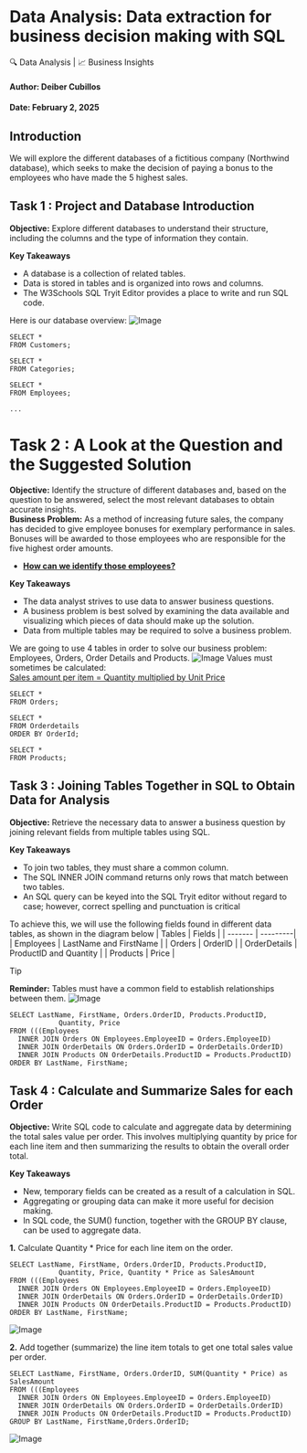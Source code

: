 # Data Analysis: Data extraction for business decision making with SQL
🔍 Data Analysis | 📈 Business Insights 

#### Author: Deiber Cubillos
#### Date: February 2, 2025

## **Introduction**
We will explore the different databases of a fictitious company (Northwind database), which seeks to make the decision of paying a bonus to the employees who have made the 5 highest sales.

## **Task 1 : Project and Database Introduction**
**Objective:** Explore different databases to understand their structure, including the columns and the type of information they contain.

**Key Takeaways**
- A database is a collection of related tables.
- Data is stored in tables and is organized into rows and columns.
- The W3Schools SQL Tryit Editor provides a place to write and run SQL code. 

Here is our database overview:
![Image](https://github.com/user-attachments/assets/3b66bbbb-1526-47c0-ab20-6fae985a57b4)

```
SELECT *
FROM Customers;

SELECT *
FROM Categories;

SELECT *
FROM Employees;

...
```

# **Task 2 : A Look at the Question and the Suggested Solution**
**Objective:** Identify the structure of different databases and, based on the question to be answered, select the most relevant databases to obtain accurate insights.  
**Business Problem:**  As a method of increasing future sales, the company has decided to give employee bonuses for exemplary performance in sales. Bonuses will be awarded to those employees who are responsible for the five highest order amounts.  
- <ins>**How can we identify those employees?**<ins>

**Key Takeaways**
- The data analyst strives to use data to answer business questions.
- A business problem is best solved by examining the data available and visualizing which pieces of data should make up the solution.
- Data from multiple tables may be required to solve a business problem.

We are going to use 4 tables in order to solve our business problem: Employees, Orders, Order Details and  Products.
![Image](https://github.com/user-attachments/assets/b5bb05ed-771b-4a5a-9a08-85722b55b4f4)
Values must sometimes be calculated:  
    <ins> Sales amount per item = Quantity multiplied by Unit Price </ins>
```
SELECT *
FROM Orders;

SELECT *
FROM Orderdetails
ORDER BY OrderId;

SELECT *
FROM Products;
```

## **Task 3 : Joining Tables Together in SQL to Obtain Data for Analysis**
**Objective:** Retrieve the necessary data to answer a business question by joining relevant fields from multiple tables using SQL.

**Key Takeaways**
- To join two tables, they must share a common column.
- The SQL INNER JOIN command returns only rows that match between two tables.
- An SQL query can be keyed into the SQL Tryit editor without regard to case; however, correct spelling and punctuation is critical

To achieve this, we will use the following fields found in different data tables, as shown in the diagram below
| Tables | Fields |
| ------- | ---------|
| Employees | LastName and FirstName |
| Orders | OrderID |
| OrderDetails | ProductID and Quantity |
| Products | Price |
> [!TIP]
>**Reminder:** Tables must have a common field to establish relationships between them.
>![Image](https://github.com/user-attachments/assets/2389f205-9250-4337-994e-27707bf374dd)


```
SELECT LastName, FirstName, Orders.OrderID, Products.ProductID,
            Quantity, Price
FROM (((Employees
  INNER JOIN Orders ON Employees.EmployeeID = Orders.EmployeeID)
  INNER JOIN OrderDetails ON Orders.OrderID = OrderDetails.OrderID)
  INNER JOIN Products ON OrderDetails.ProductID = Products.ProductID)
ORDER BY LastName, FirstName;

```

## **Task 4 : Calculate and Summarize Sales for each Order**
**Objective:**  Write SQL code to calculate and aggregate data by determining the total sales value per order. This involves multiplying quantity by price for each line item and then summarizing the results to obtain the overall order total.

**Key Takeaways**
- New, temporary fields can be created as a result of a calculation in SQL.
- Aggregating or grouping data can make it more useful for decision making.
- In SQL code, the SUM() function, together with the GROUP BY clause, can be used to aggregate data.

**1.** Calculate Quantity * Price for each line item on the order.
```
SELECT LastName, FirstName, Orders.OrderID, Products.ProductID,
        	Quantity, Price, Quantity * Price as SalesAmount
FROM (((Employees
  INNER JOIN Orders ON Employees.EmployeeID = Orders.EmployeeID)
  INNER JOIN OrderDetails ON Orders.OrderID = OrderDetails.OrderID)
  INNER JOIN Products ON OrderDetails.ProductID = Products.ProductID)
ORDER BY LastName, FirstName;
```
![Image](https://github.com/user-attachments/assets/5fd58be6-f05e-437e-a26a-46857794e649)

**2.** Add together (summarize) the line item totals to get one total sales value per order.

```
SELECT LastName, FirstName, Orders.OrderID, SUM(Quantity * Price) as SalesAmount
FROM (((Employees
  INNER JOIN Orders ON Employees.EmployeeID = Orders.EmployeeID)
  INNER JOIN OrderDetails ON Orders.OrderID = OrderDetails.OrderID)
  INNER JOIN Products ON OrderDetails.ProductID = Products.ProductID)
GROUP BY LastName, FirstName,Orders.OrderID;
```
![Image](https://github.com/user-attachments/assets/1b860bbc-bc41-4158-8842-16e101d3880b)

